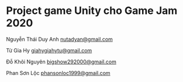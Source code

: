 # Project game Unity cho Game Jam 2020
Nguyễn Thái Duy Anh	nutadyan@gmail.com

Từ Gia Hy	giahygiahytu@gmail.com

Đỗ Khôi Nguyên	bigshow292000@gmail.com

Phan Sơn Lộc	phansonloc1999@gmail.com
